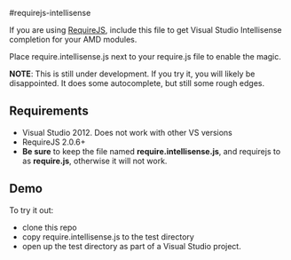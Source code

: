 #requirejs-intellisense

If you are using [RequireJS](http://requirejs.org), include this file to get Visual Studio Intellisense completion for your AMD modules.

Place require.intellisense.js next to your require.js file to enable the magic.

**NOTE**: This is still under development. If you try it, you will likely be disappointed. It does some autocomplete, but still some rough edges.

## Requirements

* Visual Studio 2012. Does not work with other VS versions
* RequireJS 2.0.6+
* **Be sure** to keep the file named **require.intellisense.js**, and requirejs to as **require.js**, otherwise it will not work.

## Demo

To try it out:

* clone this repo
* copy require.intellisense.js to the test directory
* open up the test directory as part of a Visual Studio project.

